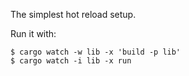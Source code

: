 The simplest hot reload setup. 

Run it with:

```shell
$ cargo watch -w lib -x 'build -p lib'
$ cargo watch -i lib -x run
```
